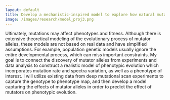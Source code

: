 ```yaml
---
layout: default
title: Develop a mechanistic-inspired model to explore how natural mutator alleles could affect phenotypic evolution.
image: /images/research/model_proj3.png
---
```


Ultimately, mutations may affect phenotypes and fitness. Although there is extensive theoretical modeling of the evolutionary process of mutator alleles, these models are not based on real data and have simplified assumptions. For example, population genetic models usually ignore the entire developmental process, which can miss important constraints. My goal is to connect the discovery of mutator alleles from experiments and data analysis to construct a realistic model of phenotypic evolution which incorporates mutation rate and spectra variation, as well as a phenotype of interest. I will utilize existing data from deep mutational scan experiments to capture the genotype to phenotype map, and then develop a model capturing the effects of mutator alleles in order to predict the effect of mutators on phenotypic evolution.
